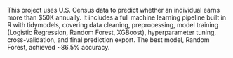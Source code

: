 This project uses U.S. Census data to predict whether an individual earns more than $50K annually. It includes a full machine learning pipeline built in R with tidymodels, covering data cleaning, preprocessing, model training (Logistic Regression, Random Forest, XGBoost), hyperparameter tuning, cross-validation, and final prediction export. The best model, Random Forest, achieved ~86.5% accuracy.
